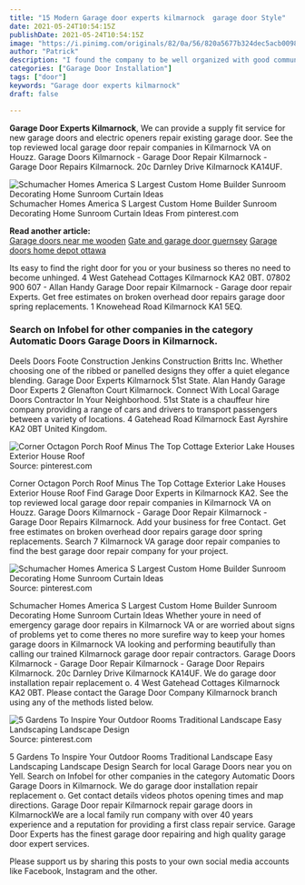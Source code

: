 ```yaml
---
title: "15 Modern Garage door experts kilmarnock  garage door Style"
date: 2021-05-24T10:54:15Z
publishDate: 2021-05-24T10:54:15Z
image: "https://i.pinimg.com/originals/82/0a/56/820a5677b324dec5acb0098172d88cdc.jpg"
author: "Patrick"
description: "I found the company to be well organized with good communication among their sales consultant office staff and work crew. Remember for high quality Garage Door Accessories in the Kilmarnock area call upon the experts here at. Garage door experts kilmarnock"
categories: ["Garage Door Installation"]
tags: ["door"]
keywords: "Garage door experts kilmarnock"
draft: false

---
```

<!-- Head tag Code -->
**Garage Door Experts Kilmarnock**, We can provide a supply fit service for new garage doors and electric openers repair existing garage door. See the top reviewed local garage door repair companies in Kilmarnock VA on Houzz. Garage Doors Kilmarnock - Garage Door Repair Kilmarnock - Garage Door Repairs Kilmarnock. 20c Darnley Drive Kilmarnock KA14UF.

![Schumacher Homes America S Largest Custom Home Builder Sunroom Decorating Home Sunroom Curtain Ideas](https://i.pinimg.com/600x315/37/b3/4e/37b34e85fdee8341013f7f4a3ac0a66e.jpg "Schumacher Homes America S Largest Custom Home Builder Sunroom Decorating Home Sunroom Curtain Ideas")
Schumacher Homes America S Largest Custom Home Builder Sunroom Decorating Home Sunroom Curtain Ideas From pinterest.com

**Read another article:**  
[Garage doors near me wooden](/garage-doors-near-me-wooden/)
[Gate and garage door guernsey](/gate-and-garage-door-guernsey/)
[Garage doors home depot ottawa](/garage-doors-home-depot-ottawa/)


Its easy to find the right door for you or your business so theres no need to become unhinged. 4 West Gatehead Cottages Kilmarnock KA2 0BT. 07802 900 607 - Allan Handy Garage Door repair Kilmarnock - Garage door repair Experts. Get free estimates on broken overhead door repairs garage door spring replacements. 1 Knowehead Road Kilmarnock KA1 5EQ.

### Search on Infobel for other companies in the category Automatic Doors Garage Doors in Kilmarnock.

Deels Doors Foote Construction Jenkins Construction Britts Inc. Whether choosing one of the ribbed or panelled designs they offer a quiet elegance blending. Garage Door Experts Kilmarnock 51st State. Alan Handy Garage Door Experts 2 Glenafton Court Kilmarnock. Connect With Local Garage Doors Contractor In Your Neighborhood. 51st State is a chauffeur hire company providing a range of cars and drivers to transport passengers between a variety of locations. 4 Gatehead Road Kilmarnock East Ayrshire KA2 0BT United Kingdom.


![Corner Octagon Porch Roof Minus The Top Cottage Exterior Lake Houses Exterior House Roof](https://i.pinimg.com/474x/06/8c/86/068c86edd4071d6e3931aa349f5149bb--porch-roof-porches.jpg "Corner Octagon Porch Roof Minus The Top Cottage Exterior Lake Houses Exterior House Roof")
Source: pinterest.com

Corner Octagon Porch Roof Minus The Top Cottage Exterior Lake Houses Exterior House Roof Find Garage Door Experts in Kilmarnock KA2. See the top reviewed local garage door repair companies in Kilmarnock VA on Houzz. Garage Doors Kilmarnock - Garage Door Repair Kilmarnock - Garage Door Repairs Kilmarnock. Add your business for free Contact. Get free estimates on broken overhead door repairs garage door spring replacements. Search 7 Kilmarnock VA garage door repair companies to find the best garage door repair company for your project.

![Schumacher Homes America S Largest Custom Home Builder Sunroom Decorating Home Sunroom Curtain Ideas](https://i.pinimg.com/600x315/37/b3/4e/37b34e85fdee8341013f7f4a3ac0a66e.jpg "Schumacher Homes America S Largest Custom Home Builder Sunroom Decorating Home Sunroom Curtain Ideas")
Source: pinterest.com

Schumacher Homes America S Largest Custom Home Builder Sunroom Decorating Home Sunroom Curtain Ideas Whether youre in need of emergency garage door repairs in Kilmarnock VA or are worried about signs of problems yet to come theres no more surefire way to keep your homes garage doors in Kilmarnock VA looking and performing beautifully than calling our trained Kilmarnock garage door repair contractors. Garage Doors Kilmarnock - Garage Door Repair Kilmarnock - Garage Door Repairs Kilmarnock. 20c Darnley Drive Kilmarnock KA14UF. We do garage door installation repair replacement o. 4 West Gatehead Cottages Kilmarnock KA2 0BT. Please contact the Garage Door Company Kilmarnock branch using any of the methods listed below.

![5 Gardens To Inspire Your Outdoor Rooms Traditional Landscape Easy Landscaping Landscape Design](https://i.pinimg.com/originals/82/0a/56/820a5677b324dec5acb0098172d88cdc.jpg "5 Gardens To Inspire Your Outdoor Rooms Traditional Landscape Easy Landscaping Landscape Design")
Source: pinterest.com

5 Gardens To Inspire Your Outdoor Rooms Traditional Landscape Easy Landscaping Landscape Design Search for local Garage Doors near you on Yell. Search on Infobel for other companies in the category Automatic Doors Garage Doors in Kilmarnock. We do garage door installation repair replacement o. Get contact details videos photos opening times and map directions. Garage Door repair Kilmarnock repair garage doors in KilmarnockWe are a local family run company with over 40 years experience and a reputation for providing a first class repair service. Garage Door Experts has the finest garage door repairing and high quality garage door expert services.

Please support us by sharing this posts to your own social media accounts like Facebook, Instagram and the other.

